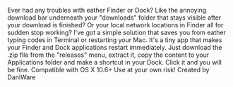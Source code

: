 Ever had any troubles with eather Finder or Dock? Like the annoying download bar underneath your "downloads" folder that stays visible after your download is finished? Or your local network locations in Finder all for sudden stop working? I've got a simple solution that saves you from eather typing codes in Terminal or restarting your Mac.
It's a tiny app that makes your Finder and Dock applications restart immediately.
Just download the .zip file from the "releases" menu, extract it, copy the content to your Applications folder and make a shortcut in your Dock. Click it and you will be fine.
Compatible with OS X 10.6+ Use at your own risk!
Created by DaniWare
